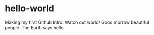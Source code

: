 # hello-world
Making my first Github Intro. Watch out world/
Good morrow beautiful people. The Earth says hello
